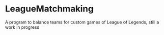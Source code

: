 # LeagueMatchmaking
A program to balance teams for custom games of League of Legends, still a work in progress
